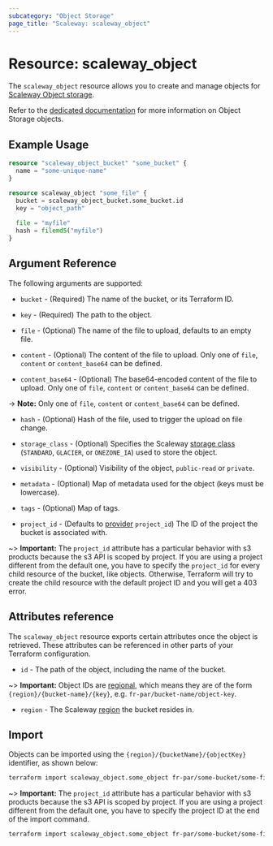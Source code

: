 ```yaml
---
subcategory: "Object Storage"
page_title: "Scaleway: scaleway_object"
---
```


# Resource: scaleway_object

The `scaleway_object` resource allows you to create and manage objects for [Scaleway Object storage](https://www.scaleway.com/en/docs/storage/object/).

Refer to the [dedicated documentation](https://www.scaleway.com/en/docs/storage/object/how-to/upload-files-into-a-bucket/) for more information on Object Storage objects.

## Example Usage

```terraform
resource "scaleway_object_bucket" "some_bucket" {
  name = "some-unique-name"
}

resource scaleway_object "some_file" {
  bucket = scaleway_object_bucket.some_bucket.id
  key = "object_path"
  
  file = "myfile"
  hash = filemd5("myfile")
}
```

## Argument Reference

The following arguments are supported:

* `bucket` - (Required) The name of the bucket, or its Terraform ID.

* `key` - (Required) The path to the object.

* `file` - (Optional) The name of the file to upload, defaults to an empty file. 

* `content` - (Optional) The content of the file to upload. Only one of `file`, `content` or `content_base64` can be defined.

* `content_base64` - (Optional) The base64-encoded content of the file to upload. Only one of `file`, `content` or `content_base64` can be defined.

-> **Note:** Only one of `file`, `content` or `content_base64` can be defined.

* `hash` - (Optional) Hash of the file, used to trigger the upload on file change.

* `storage_class` - (Optional) Specifies the Scaleway [storage class](https://www.scaleway.com/en/docs/storage/object/concepts/#storage-class) (`STANDARD`, `GLACIER`, or `ONEZONE_IA`) used to store the object.

* `visibility` - (Optional) Visibility of the object, `public-read` or `private`.

* `metadata` - (Optional) Map of metadata used for the object (keys must be lowercase).

* `tags` - (Optional) Map of tags.

* `project_id` - (Defaults to [provider](../index.md#arguments-reference) `project_id`) The ID of the project the bucket is associated with.

~> **Important:** The `project_id` attribute has a particular behavior with s3 products because the s3 API is scoped by project.
If you are using a project different from the default one, you have to specify the `project_id` for every child resource of the bucket,
like objects. Otherwise, Terraform will try to create the child resource with the default project ID and you will get a 403 error.

## Attributes reference

The `scaleway_object` resource exports certain attributes once the object is retrieved. These attributes can be referenced in other parts of your Terraform configuration.

* `id` - The path of the object, including the name of the bucket.

~> **Important:** Object IDs are [regional](../guides/regions_and_zones.md#resource-ids), which means they are of the form `{region}/{bucket-name}/{key}`, e.g. `fr-par/bucket-name/object-key`.

* `region` - The Scaleway [region](../guides/regions_and_zones.md) the bucket resides in.

## Import

Objects can be imported using the `{region}/{bucketName}/{objectKey}` identifier, as shown below:

```bash
terraform import scaleway_object.some_object fr-par/some-bucket/some-file
```

~> **Important:** The `project_id` attribute has a particular behavior with s3 products because the s3 API is scoped by project.
If you are using a project different from the default one, you have to specify the project ID at the end of the import command.

```bash
terraform import scaleway_object.some_object fr-par/some-bucket/some-file@xxxxxxx-xxxx-xxxx-xxxx-xxxxxxxxx
```
